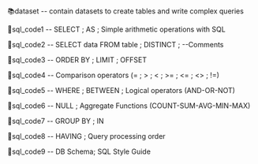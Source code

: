 📚dataset -- contain datasets to create tables and write complex queries 

🔑sql_code1 -- SELECT ; AS ; Simple arithmetic operations with SQL

🔑sql_code2 -- SELECT data FROM table ; DISTINCT ; --Comments

🔑sql_code3 -- ORDER BY ; LIMIT ; OFFSET

🔑sql_code4 -- Comparison operators (= ; > ; < ; >= ; <= ; <> ; !=)

🔑sql_code5 -- WHERE ; BETWEEN ; Logical operators (AND-OR-NOT)

🔑sql_code6 -- NULL ; Aggregate Functions (COUNT-SUM-AVG-MIN-MAX)

🔑sql_code7 -- GROUP BY ; IN

🔑sql_code8 -- HAVING ; Query processing order 

💫sql_code9 -- DB Schema; SQL Style Guide
